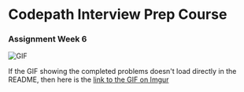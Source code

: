 # Codepath Interview Prep Course

### Assignment Week 6

![GIF](https://i.imgur.com/vXBURQR.gif)


If the GIF showing the completed problems doesn't load directly in the README, then here is the [link to the GIF on Imgur](https://imgur.com/vXBURQR)
